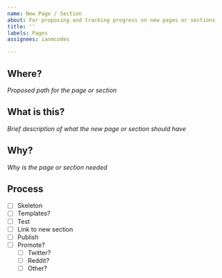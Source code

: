```yaml
---
name: New Page / Section
about: For proposing and tracking progress on new pages or sections
title: ''
labels: Pages
assignees: ianmcodes

---
```


## Where?
_Proposed path for the page or section_

## What is this?
_Brief description of what the new page or section should have_

## Why?
_Why is the page or section needed_

## Process
* [ ] Skeleton
* [ ] Templates?
* [ ] Test
* [ ] Link to new section
* [ ] Publish
* [ ] Promote?
	* [ ] Twitter?
	* [ ] Reddit?
	* [ ] Other?
